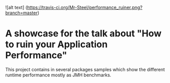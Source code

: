 ![alt text] (https://travis-ci.org/Mr-Steel/performance_ruiner.png?branch=master)
# A showcase for the talk about "How to ruin your Application Performance"
This project contains in several packages samples which show the different runtime performance mostly as JMH benchmarks.